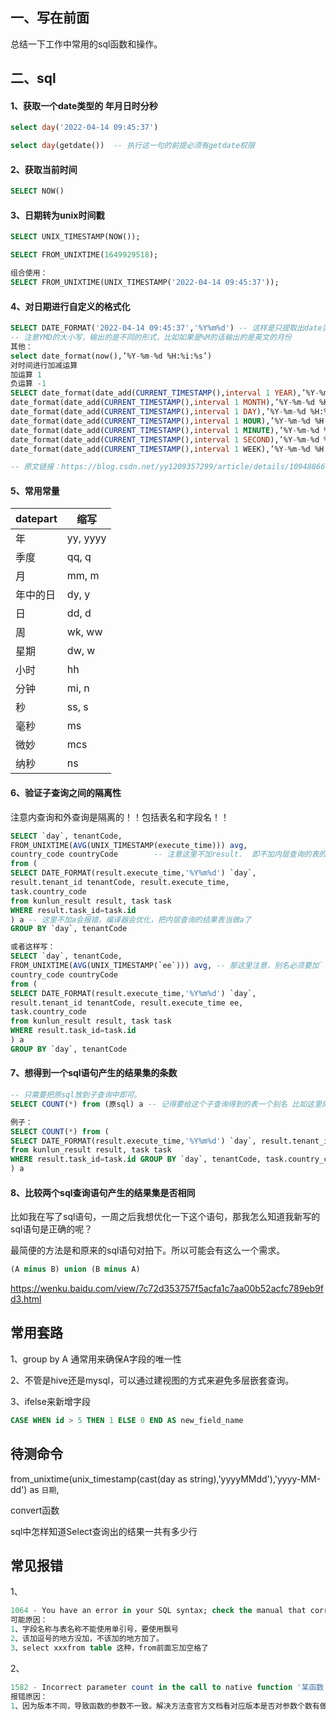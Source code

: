 ## 一、写在前面

总结一下工作中常用的sql函数和操作。

## 二、sql



#### 1、获取一个date类型的 年月日时分秒

```sql
select day('2022-04-14 09:45:37')

select day(getdate())  -- 执行这一句的前提必须有getdate权限
```



#### 2、获取当前时间

```sql
SELECT NOW()


```

#### 3、日期转为unix时间戳

```sql
SELECT UNIX_TIMESTAMP(NOW());  

SELECT FROM_UNIXTIME(1649929518);

组合使用：
SELECT FROM_UNIXTIME(UNIX_TIMESTAMP('2022-04-14 09:45:37'));
```



#### 4、对日期进行自定义的格式化

```sql
SELECT DATE_FORMAT('2022-04-14 09:45:37','%Y%m%d') -- 这样是只提取出date类型的年月日，忽略时分秒
-- 注意YMD的大小写，输出的是不同的形式，比如如果是%M的话输出的是英文的月份
其他：
select date_format(now(),’%Y-%m-%d %H:%i:%s’)
对时间进行加减运算
加运算 1
负运算 -1
SELECT date_format(date_add(CURRENT_TIMESTAMP(),interval 1 YEAR),’%Y-%m-%d %H:%i:%s’) a,
date_format(date_add(CURRENT_TIMESTAMP(),interval 1 MONTH),’%Y-%m-%d %H:%i:%s’) b,
date_format(date_add(CURRENT_TIMESTAMP(),interval 1 DAY),’%Y-%m-%d %H:%i:%s’) c,
date_format(date_add(CURRENT_TIMESTAMP(),interval 1 HOUR),’%Y-%m-%d %H:%i:%s’) d,
date_format(date_add(CURRENT_TIMESTAMP(),interval 1 MINUTE),’%Y-%m-%d %H:%i:%s’) e,
date_format(date_add(CURRENT_TIMESTAMP(),interval 1 SECOND),’%Y-%m-%d %H:%i:%s’) f,
date_format(date_add(CURRENT_TIMESTAMP(),interval 1 WEEK),’%Y-%m-%d %H:%i:%s’) g

-- 原文链接：https://blog.csdn.net/yy1209357299/article/details/109488661
```

#### 5、常用常量

| datepart | 缩写     |
| -------- | -------- |
| 年       | yy, yyyy |
| 季度     | qq, q    |
| 月       | mm, m    |
| 年中的日 | dy, y    |
| 日       | dd, d    |
| 周       | wk, ww   |
| 星期     | dw, w    |
| 小时     | hh       |
| 分钟     | mi, n    |
| 秒       | ss, s    |
| 毫秒     | ms       |
| 微妙     | mcs      |
| 纳秒     | ns       |





#### 6、验证子查询之间的隔离性

注意内查询和外查询是隔离的！！包括表名和字段名！！

```sql
SELECT `day`, tenantCode, 
FROM_UNIXTIME(AVG(UNIX_TIMESTAMP(execute_time))) avg, 
country_code countryCode		-- 注意这里不加result.  即不加内层查询的表的别名
from (
SELECT DATE_FORMAT(result.execute_time,'%Y%m%d') `day`, 
result.tenant_id tenantCode, result.execute_time,
task.country_code
from kunlun_result result, task task
WHERE result.task_id=task.id 
) a -- 这里不加a会报错，编译器会优化，把内层查询的结果表当做a了
GROUP BY `day`, tenantCode

或者这样写：
SELECT `day`, tenantCode, 
FROM_UNIXTIME(AVG(UNIX_TIMESTAMP(`ee`))) avg, -- 那这里注意，别名必须要加``飘号才可以！！
country_code countryCode		
from (
SELECT DATE_FORMAT(result.execute_time,'%Y%m%d') `day`, 
result.tenant_id tenantCode, result.execute_time ee,
task.country_code
from kunlun_result result, task task
WHERE result.task_id=task.id 
) a
GROUP BY `day`, tenantCode
```



#### 7、想得到一个sql语句产生的结果集的条数

```sql
-- 只需要把原sql放到子查询中即可。
SELECT COUNT(*) from (原sql) a -- 记得要给这个子查询得到的表一个别名 比如这里的a

例子：
SELECT COUNT(*) from (
SELECT DATE_FORMAT(result.execute_time,'%Y%m%d') `day`, result.tenant_id tenantCode, FROM_UNIXTIME(AVG(UNIX_TIMESTAMP(result.execute_time))) avg, task.country_code countryCode
from kunlun_result result, task task
WHERE result.task_id=task.id GROUP BY `day`, tenantCode, task.country_code
) a
```



#### 8、比较两个sql查询语句产生的结果集是否相同

比如我在写了sql语句，一周之后我想优化一下这个语句，那我怎么知道我新写的sql语句是正确的呢？

最简便的方法是和原来的sql语句对拍下。所以可能会有这么一个需求。

```sql
(A minus B) union (B minus A)
```

https://wenku.baidu.com/view/7c72d353757f5acfa1c7aa00b52acfc789eb9fd3.html



## 常用套路

1、group by A 通常用来确保A字段的唯一性

2、不管是hive还是mysql，可以通过建视图的方式来避免多层嵌套查询。

3、ifelse来新增字段

```sql
CASE WHEN id > 5 THEN 1 ELSE 0 END AS new_field_name
```





## 待测命令

from_unixtime(unix_timestamp(cast(day as string),'yyyyMMdd'),'yyyy-MM-dd') as `日期`,



convert函数



sql中怎样知道Select查询出的结果一共有多少行



## 常见报错

1、

```sql
1064 - You have an error in your SQL syntax; check the manual that corresponds to your MySQL
可能原因：
1、字段名称与表名称不能使用单引号，要使用飘号
2、该加逗号的地方没加，不该加的地方加了。
3、select xxxfrom table 这种，from前面忘加空格了

```

2、

```sql
1582 - Incorrect parameter count in the call to native function '某函数'
报错原因：
1、因为版本不同，导致函数的参数不一致。解决方法查官方文档看对应版本是否对参数个数有做删减，改正就好。
```

